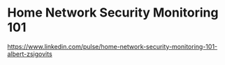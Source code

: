 # Home Network Security Monitoring 101

https://www.linkedin.com/pulse/home-network-security-monitoring-101-albert-zsigovits  
